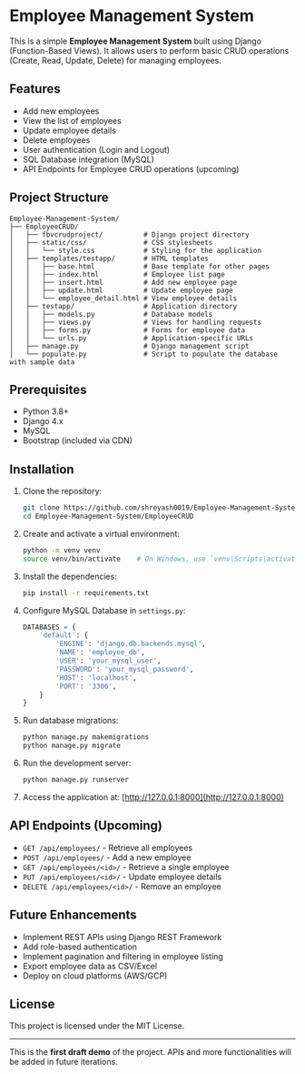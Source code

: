 # Employee Management System

This is a simple **Employee Management System** built using Django (Function-Based Views). It allows users to perform basic CRUD operations (Create, Read, Update, Delete) for managing employees.

## Features

- Add new employees
- View the list of employees
- Update employee details
- Delete employees
- User authentication (Login and Logout)
- SQL Database integration (MySQL)
- API Endpoints for Employee CRUD operations (upcoming)

## Project Structure

```
Employee-Management-System/
├── EmployeeCRUD/
│   ├── fbvcrudproject/          # Django project directory
│   ├── static/css/              # CSS stylesheets
│   │   └── style.css            # Styling for the application
│   ├── templates/testapp/       # HTML templates
│   │   ├── base.html            # Base template for other pages
│   │   ├── index.html           # Employee list page
│   │   ├── insert.html          # Add new employee page
│   │   ├── update.html          # Update employee page
│   │   └── employee_detail.html # View employee details
│   ├── testapp/                 # Application directory
│   │   ├── models.py            # Database models
│   │   ├── views.py             # Views for handling requests
│   │   ├── forms.py             # Forms for employee data
│   │   └── urls.py              # Application-specific URLs
│   ├── manage.py                # Django management script
│   └── populate.py              # Script to populate the database with sample data
```

## Prerequisites

- Python 3.8+
- Django 4.x
- MySQL
- Bootstrap (included via CDN)

## Installation

1. Clone the repository:
   ```bash
   git clone https://github.com/shreyash0019/Employee-Management-System.git
   cd Employee-Management-System/EmployeeCRUD
   ```

2. Create and activate a virtual environment:
   ```bash
   python -m venv venv
   source venv/bin/activate    # On Windows, use `venv\Scripts\activate`
   ```

3. Install the dependencies:
   ```bash
   pip install -r requirements.txt
   ```

4. Configure MySQL Database in `settings.py`:
   ```python
   DATABASES = {
       'default': {
           'ENGINE': 'django.db.backends.mysql',
           'NAME': 'employee_db',
           'USER': 'your_mysql_user',
           'PASSWORD': 'your_mysql_password',
           'HOST': 'localhost',
           'PORT': '3306',
       }
   }
   ```

5. Run database migrations:
   ```bash
   python manage.py makemigrations
   python manage.py migrate
   ```

6. Run the development server:
   ```bash
   python manage.py runserver
   ```

7. Access the application at: [http://127.0.0.1:8000](http://127.0.0.1:8000)

## API Endpoints (Upcoming)

- `GET /api/employees/` - Retrieve all employees
- `POST /api/employees/` - Add a new employee
- `GET /api/employees/<id>/` - Retrieve a single employee
- `PUT /api/employees/<id>/` - Update employee details
- `DELETE /api/employees/<id>/` - Remove an employee

## Future Enhancements

- Implement REST APIs using Django REST Framework
- Add role-based authentication
- Implement pagination and filtering in employee listing
- Export employee data as CSV/Excel
- Deploy on cloud platforms (AWS/GCP)

## License

This project is licensed under the MIT License.

---

This is the **first draft demo** of the project. APIs and more functionalities will be added in future iterations.

